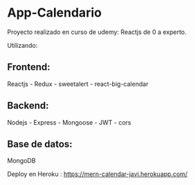 # App-Calendario

Proyecto realizado en curso de udemy: Reactjs de 0 a experto.

Utilizando: 

## Frontend: 

Reactjs - Redux - sweetalert - react-big-calendar

## Backend:

Nodejs - Express - Mongoose - JWT - cors

## Base de datos: 

MongoDB

Deploy en Heroku : https://mern-calendar-javi.herokuapp.com/
